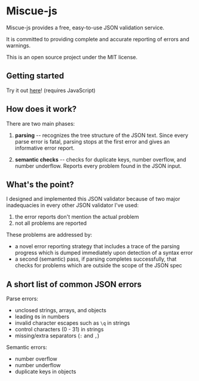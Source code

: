 Miscue-js
=================

Miscue-js provides a free, easy-to-use JSON validation service.

It is committed to providing complete
and accurate reporting of errors and warnings.

This is an open source project under the MIT license.


## Getting started ##

Try it out [here](http://mattfenwick.github.io/Miscue-js/)! 
(requires JavaScript)


## How does it work? ##

There are two main phases:

 1. **parsing** -- recognizes the tree structure
    of the JSON text.  Since every parse error is fatal,
    parsing stops at the first error and gives an informative
    error report.

 2. **semantic checks** -- checks for duplicate keys,
    number overflow, and number underflow.  Reports every problem
    found in the JSON input.


## What's the point? ##

I designed and implemented this JSON validator because of two major
inadequacies in every other JSON validator I've used:  

 1. the error reports don't mention the actual problem
 2. not all problems are reported

These problems are addressed by:

 - a novel error reporting strategy that includes a trace of the 
   parsing progress which is dumped immediately upon detection of
   a syntax error
 - a second (semantic) pass, if parsing completes successfully, that
   checks for problems which are outside the scope of the JSON spec


## A short list of common JSON errors ##

Parse errors:

 - unclosed strings, arrays, and objects
 - leading `0`s in numbers
 - invalid character escapes such as `\q` in strings
 - control characters (0 - 31) in strings
 - missing/extra separators (`:` and `,`)

Semantic errors:

 - number overflow
 - number underflow 
 - duplicate keys in objects
